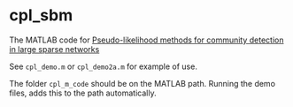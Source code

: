 # cpl_sbm

The MATLAB code for [Pseudo-likelihood methods for community detection in large sparse networks](http://dx.doi.org/10.1214/13-AOS1138)

See `cpl_demo.m` or `cpl_demo2a.m` for example of use. 

The folder `cpl_m_code` should be on the MATLAB path. Running the demo files, adds this to the path automatically.
